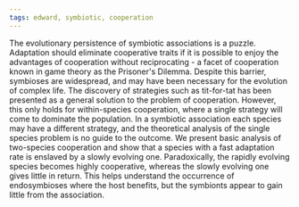 ```yaml
---
tags: edward, symbiotic, cooperation
---
```

The evolutionary persistence of symbiotic associations is a puzzle. Adaptation should eliminate cooperative traits if it is possible to enjoy the advantages of cooperation without reciprocating - a facet of cooperation known in game theory as the Prisoner's Dilemma. Despite this barrier, symbioses are widespread, and may have been necessary for the evolution of complex life. The discovery of strategies such as tit-for-tat has been presented as a general solution to the problem of cooperation. However, this only holds for within-species cooperation, where a single strategy will come to dominate the population. In a symbiotic association each species may have a different strategy, and the theoretical analysis of the single species problem is no guide to the outcome. We present basic analysis of two-species cooperation and show that a species with a fast adaptation rate is enslaved by a slowly evolving one. Paradoxically, the rapidly evolving species becomes highly cooperative, whereas the slowly evolving one gives little in return. This helps understand the occurrence of endosymbioses where the host benefits, but the symbionts appear to gain little from the association.
